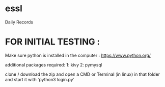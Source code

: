 # essl
Daily Records

# FOR INITIAL TESTING :
Make sure python is installed in the computer : https://www.python.org/

additional packages required:
  1: kivy
  2: pymysql

clone / download the zip and open a CMD or Terminal (in linux) in that folder and start it with 'python3 login.py'

